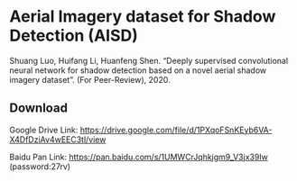 # Aerial Imagery dataset for Shadow Detection (AISD)
Shuang Luo, Huifang Li, Huanfeng Shen. “Deeply supervised convolutional neural network for shadow detection based on a novel aerial shadow imagery dataset”. (For Peer-Review), 2020.
## Download
Google Drive Link: https://drive.google.com/file/d/1PXqoFSnKEyb6VA-X4DfDziAv4wEEC3tl/view

Baidu Pan Link: https://pan.baidu.com/s/1UMWCrJqhkjgm9_V3jx39Iw (password:27rv)
